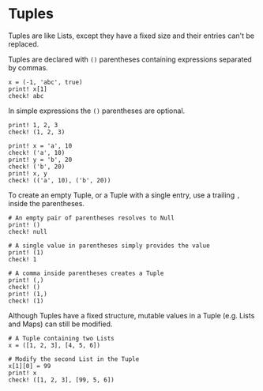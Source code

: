 # Tuples

Tuples are like Lists, except they have a fixed size and their entries can't be replaced. 

Tuples are declared with `()` parentheses containing expressions separated by commas. 

```koto
x = (-1, 'abc', true)
print! x[1]
check! abc
```

In simple expressions the `()` parentheses are optional.

```koto
print! 1, 2, 3
check! (1, 2, 3)

print! x = 'a', 10
check! ('a', 10)
print! y = 'b', 20
check! ('b', 20)
print! x, y
check! (('a', 10), ('b', 20))
```

To create an empty Tuple, or a Tuple with a single entry, use a trailing `,` inside the parentheses.

```koto
# An empty pair of parentheses resolves to Null
print! () 
check! null

# A single value in parentheses simply provides the value
print! (1) 
check! 1

# A comma inside parentheses creates a Tuple 
print! (,) 
check! ()
print! (1,)
check! (1)
```

Although Tuples have a fixed structure, mutable values in a Tuple (e.g. Lists and Maps) can still be modified.

```koto
# A Tuple containing two Lists
x = ([1, 2, 3], [4, 5, 6])

# Modify the second List in the Tuple
x[1][0] = 99
print! x
check! ([1, 2, 3], [99, 5, 6])
```

